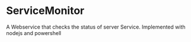# ServiceMonitor
A Webservice that checks the status of server Service. Implemented with nodejs and powershell
